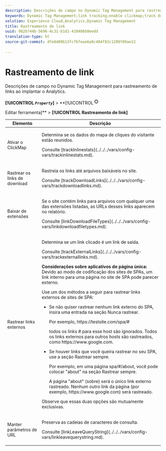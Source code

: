 ```yaml
---
description: Descrições de campo no Dynamic Tag Management para rastreamento de links ao implantar o Analytics.
keywords: Dynamic Tag Management;link tracking;enable clickmap;track download links;download extensions;track outbound links;keep url parameters
solution: Experience Cloud,Analytics,Dynamic Tag Management
title: Rastreamento de link
uuid: 982b744b-5696-4c31-b1d1-410486b0eedd
translation-type: ht
source-git-commit: dfe8409b13fcf67eae6a0c404f83c1209f89ae12

---
```



# Rastreamento de link

Descrições de campo no Dynamic Tag Management para rastreamento de links ao implantar o Analytics.

**[!UICONTROL *`Property`*]** > **[!UICONTROL![](assets/settings_gear.png)

Editar ferramenta]** > **[!UICONTROL Rastreamento de link]**

<table id="table_F23FB0B284E74B66A107B1D69D22A51C">
 <thead>
  <tr>
   <th colname="col1" class="entry"> Elemento </th>
   <th colname="col2" class="entry"> Descrição </th>
  </tr> 
 </thead>
 <tbody> 
  <tr> 
   <td colname="col1"> Ativar o ClickMap </td>
   <td colname="col2"> <p>Determina se os dados do mapa de cliques do visitante estão reunidos. </p> <p>Consulte [trackInlinestats](../../../vars/config-vars/trackinlinestats.md). </p> </td>
  </tr>
  <tr>
   <td colname="col1"> Rastrear os links de download </td>
   <td colname="col2"> <p>Rastreia os links até arquivos baixáveis no site. </p> <p>Consulte [trackDownloadLinks](../../../vars/config-vars/trackdownloadlinks.md).</p> </td>
  </tr> 
  <tr> 
   <td colname="col1"> Baixar de extensões </td> 
   <td colname="col2"> <p>Se o site contém links para arquivos com qualquer uma das extensões listadas, as URLs desses links aparecem no relatório. </p>Consulte [linkDownloadFileTypes](../../../vars/config-vars/linkdownloadfiletypes.md). </p> </td>
  </tr>
  <tr> 
   <td colname="col1"> Rastrear links externos </td>
   <td colname="col2"> <p>Determina se um link clicado é um link de saída. </p> <p>Consulte [trackExternalLinks](../../../vars/config-vars/trackexternallinks.md). </p> <p><b>Considerações sobre aplicativos de página única:</b> Devido ao modo de codificação dos sites de SPAs, um link interno para uma página no site de SPA pode parecer externo. </p> <p>Use um dos métodos a seguir para rastrear links externos de sites de SPA: </p>
    <ul id="ul_A4179633ED0644C3BA5F548A58CA4EC9">
     <li id="li_1959FBF14E42469FA8724B37EB58BC54"> <p>Se não quiser rastrear nenhum link externo do SPA, insira uma entrada na seção <span class="wintitle">Nunca rastrear</span>. </p> <p>Por exemplo, <span class="filepath">https://testsite.com/spa/#</span> </p> <p>todos os links # para esse host são ignorados. Todos os links externos para outros hosts são rastreados, como <span class="filepath">https://www.google.com</span>. </p> </li>
     <li id="li_37DD4D37887243FB928C9C04ACE9D39E"> <p>Se houver links que você queira rastrear no seu SPA, use a seção <span class="wintitle">Rastrear sempre</span>. </p> <p>Por exemplo, em uma página <span class="filepath">spa/#/about</span>, você pode colocar "about" na seção <span class="wintitle">Rastrear sempre</span>. </p> <p>A página "about" (sobre) será o único link externo rastreado. Nenhum outro link da página (por exemplo, <span class="filepath">https://www.google.com</span>) será rastreado. </p> </li>
    </ul> <p>Observe que essas duas opções são mutuamente exclusivas. </p> </td> 
  </tr>
  <tr>
   <td colname="col1"> Manter parâmetros de URL </td>
   <td colname="col2"> <p>Preserva as cadeias de caracteres de consulta. </p> <p>Consulte [linkLeaveQueryString](../../../vars/config-vars/linkleavequerystring.md). </p> </td>
  </tr>
 </tbody>
</table>
